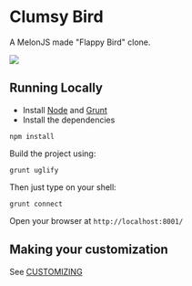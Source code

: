 Clumsy Bird
===========

A MelonJS made "Flappy Bird" clone.

![](http://i.imgur.com/Slbvt65.png)

## Running Locally

- Install [Node](http://nodejs.org/download/) and [Grunt](http://gruntjs.com/)
- Install the dependencies

```
npm install
```

Build the project using:

```
grunt uglify
```

Then just type on your shell:

```
grunt connect
```

Open your browser at `http://localhost:8001/`

## Making your customization

See [CUSTOMIZING](https://github.com/ellisonleao/clumsy-bird/blob/master/CUSTOMIZING.md)